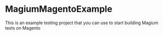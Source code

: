 # MagiumMagentoExample
This is an example testing project that you can use to start building Magium tests on Magento
